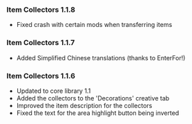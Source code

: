 ### Item Collectors 1.1.8
- Fixed crash with certain mods when transferring items

### Item Collectors 1.1.7
- Added Simplified Chinese translations (thanks to EnterFor!)

### Item Collectors 1.1.6
- Updated to core library 1.1
- Added the collectors to the 'Decorations' creative tab
- Improved the item description for the collectors
- Fixed the text for the area highlight button being inverted
